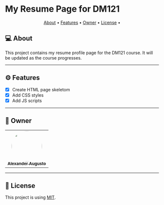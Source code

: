 # My Resume Page for DM121

<p align="center">
 <a href="#-about">About</a> •
 <a href="#%EF%B8%8F-features">Features</a> •
 <a href="#-owner">Owner</a> •
 <a href="#-license">License</a> •
</p>

## 💻 About

This project contains my resume profile page for the DM121 course. It will be updated as the course progresses.

---

## ⚙️ Features

  - [x] Create HTML page skeletom
  - [x] Add CSS styles
  - [x] Add JS scripts

---

## 🦸 Owner

<table>
  <tr>
    <td align="center"><a href="https://github.com/alexanderaugusto/"><img style="border-radius: 50%;" src="https://avatars2.githubusercontent.com/u/51683816?v=4" width="100px;" alt=""/><br /><sub><b>Alexander Augusto</b></sub></a></td>
  </tr>
</table>

---

## 📝 License

This project is using [MIT](./LICENSE).
